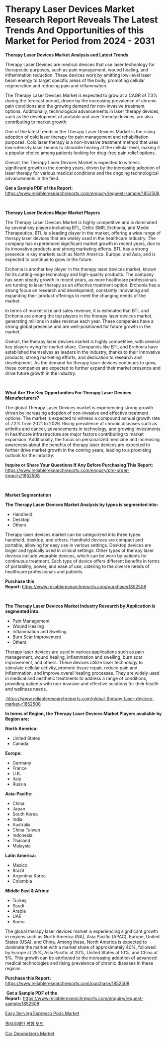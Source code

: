 <p><h1>Therapy Laser Devices Market Research Report Reveals The Latest Trends And Opportunities of this Market for Period from 2024 - 2031</h1></p><p><strong>Therapy Laser Devices Market Analysis and Latest Trends</strong></p>
<p><p>Therapy Laser Devices are medical devices that use laser technology for therapeutic purposes, such as pain management, wound healing, and inflammation reduction. These devices work by emitting low-level laser beam energy to target specific areas of the body, promoting cellular regeneration and reducing pain and inflammation.</p><p>The Therapy Laser Devices Market is expected to grow at a CAGR of 7.3% during the forecast period, driven by the increasing prevalence of chronic pain conditions and the growing demand for non-invasive treatment options. Additionally, technological advancements in laser therapy devices, such as the development of portable and user-friendly devices, are also contributing to market growth.</p><p>One of the latest trends in the Therapy Laser Devices Market is the rising adoption of cold laser therapy for pain management and rehabilitation purposes. Cold laser therapy is a non-invasive treatment method that uses low-intensity laser beams to stimulate healing at the cellular level, making it a popular choice among patients looking for drug-free pain relief options.</p><p>Overall, the Therapy Laser Devices Market is expected to witness significant growth in the coming years, driven by the increasing adoption of laser therapy for various medical conditions and the ongoing technological advancements in the field.</p></p>
<p><strong>Get a Sample PDF of the Report:&nbsp;</strong> <a href="https://www.reliableresearchreports.com/enquiry/request-sample/1852508">https://www.reliableresearchreports.com/enquiry/request-sample/1852508</a></p>
<p>&nbsp;</p>
<p><strong>Therapy Laser Devices Major Market Players</strong></p>
<p><p>The Therapy Laser Devices Market is highly competitive and is dominated by several key players including BTL, Celtic SMR, Erchonia, and Medic Therapeutics. BTL is a leading player in the market, offering a wide range of therapy laser devices that are widely used in the healthcare industry. The company has experienced significant market growth in recent years, due to its innovative products and strong marketing efforts. BTL has a strong presence in key markets such as North America, Europe, and Asia, and is expected to continue to grow in the future.</p><p>Erchonia is another key player in the therapy laser devices market, known for its cutting-edge technology and high-quality products. The company has seen steady growth in recent years, as more healthcare professionals are turning to laser therapy as an effective treatment option. Erchonia has a strong focus on research and development, constantly innovating and expanding their product offerings to meet the changing needs of the market.</p><p>In terms of market size and sales revenue, it is estimated that BTL and Erchonia are among the top players in the therapy laser devices market, generating millions in sales revenue each year. These companies have a strong global presence and are well-positioned for future growth in the market.</p><p>Overall, the therapy laser devices market is highly competitive, with several key players vying for market share. Companies like BTL and Erchonia have established themselves as leaders in the industry, thanks to their innovative products, strong marketing efforts, and dedication to research and development. As the demand for therapy laser devices continues to grow, these companies are expected to further expand their market presence and drive future growth in the industry.</p></p>
<p>&nbsp;</p>
<p><strong>What Are The Key Opportunities For Therapy Laser Devices Manufacturers?</strong></p>
<p><p>The global Therapy Laser Devices market is experiencing strong growth driven by increasing adoption of non-invasive and effective treatment options. The market is expected to witness a compound annual growth rate of 7.2% from 2021 to 2026. Rising prevalence of chronic diseases such as arthritis and cancer, advancements in technology, and growing investments in healthcare infrastructure are major factors contributing to market expansion. Additionally, the focus on personalized medicine and increasing awareness about the benefits of therapy laser devices are expected to further drive market growth in the coming years, leading to a promising outlook for the industry.</p></p>
<p><strong>Inquire or Share Your Questions If Any Before Purchasing This Report:</strong> <a href="https://www.reliableresearchreports.com/enquiry/pre-order-enquiry/1852508">https://www.reliableresearchreports.com/enquiry/pre-order-enquiry/1852508</a></p>
<p>&nbsp;</p>
<p><strong>Market Segmentation</strong></p>
<p><strong>The Therapy Laser Devices Market Analysis by types is segmented into:</strong></p>
<p><ul><li>Handheld</li><li>Desktop</li><li>Others</li></ul></p>
<p><p>Therapy laser devices market can be categorized into three types: handheld, desktop, and others. Handheld devices are compact and portable, allowing for easy use in various settings. Desktop devices are larger and typically used in clinical settings. Other types of therapy laser devices include wearable devices, which can be worn by patients for continuous treatment. Each type of device offers different benefits in terms of portability, power, and ease of use, catering to the diverse needs of healthcare professionals and patients.</p></p>
<p><strong>Purchase this Report:&nbsp;</strong><a href="https://www.reliableresearchreports.com/purchase/1852508">https://www.reliableresearchreports.com/purchase/1852508</a></p>
<p>&nbsp;</p>
<p><strong>The Therapy Laser Devices Market Industry Research by Application is segmented into:</strong></p>
<p><ul><li>Pain Management</li><li>Wound Healing</li><li>Inflammation and Swelling</li><li>Burn Scar Improvement</li><li>Others</li></ul></p>
<p><p>Therapy laser devices are used in various applications such as pain management, wound healing, inflammation and swelling, burn scar improvement, and others. These devices utilize laser technology to stimulate cellular activity, promote tissue repair, reduce pain and inflammation, and improve overall healing processes. They are widely used in medical and aesthetic treatments to address a range of conditions, providing patients with non-invasive and effective solutions for their health and wellness needs.</p></p>
<p><a href="https://www.reliableresearchreports.com/global-therapy-laser-devices-market-r1852508">&nbsp;https://www.reliableresearchreports.com/global-therapy-laser-devices-market-r1852508</a></p>
<p><strong>In terms of Region, the Therapy Laser Devices Market Players available by Region are:</strong></p>
<p>
    <p> <strong> North America: </strong>
        <ul>
            <li>United States</li>
            <li>Canada</li>
        </ul>
        </p> 
    <p> <strong> Europe: </strong>
        <ul>
            <li>Germany</li>
            <li>France</li>
            <li>U.K.</li>
            <li>Italy</li>
            <li>Russia</li>
        </ul>
        </p> 
    <p> <strong> Asia-Pacific: </strong>
        <ul>
            <li>China</li>
            <li>Japan</li>
            <li>South Korea</li>
            <li>India</li>
            <li>Australia</li>
            <li>China Taiwan</li>
            <li>Indonesia</li>
            <li>Thailand</li>
            <li>Malaysia</li>
        </ul>
        </p> 
    <p> <strong> Latin America: </strong>
        <ul>
            <li>Mexico</li>
            <li>Brazil</li>
            <li>Argentina Korea</li>
            <li>Colombia</li>
        </ul>
        </p> 
    <p> <strong> Middle East & Africa: </strong>
        <ul>
            <li>Turkey</li>
            <li>Saudi</li>
            <li>Arabia</li>
            <li>UAE</li>
            <li>Korea</li>
        </ul>
    </p>
    </p>
<p><p>The global therapy laser devices market is experiencing significant growth in regions such as North America (NA), Asia Pacific (APAC), Europe, United States (USA), and China. Among these, North America is expected to dominate the market with a market share of approximately 40%, followed by Europe at 25%, Asia Pacific at 20%, United States at 10%, and China at 5%. This growth can be attributed to the increasing adoption of advanced medical technologies and rising prevalence of chronic diseases in these regions.</p></p>
<p><strong>Purchase this Report: </strong><a href="https://www.reliableresearchreports.com/purchase/1852508">https://www.reliableresearchreports.com/purchase/1852508</a></p>
<p>&nbsp;<strong>Get a Sample PDF of the Report:&nbsp;&nbsp;</strong><a href="https://www.reliableresearchreports.com/enquiry/request-sample/1852508">https://www.reliableresearchreports.com/enquiry/request-sample/1852508</a></p>
<p><strong></strong></p>
<p><p><a href="https://github.com/eeenafisainka/Market-Research-Report-List-1/blob/main/easy-serving-espresso-pods-market.md">Easy Serving Espresso Pods Market</a></p><p><a href="https://github.com/OwenHamiytll568745/Market-Research-Report-List-2/blob/main/9297973153832.md">폴리우레탄 복합 보드</a></p><p><a href="https://github.com/ChiragRP21/Market-Research-Report-List-5/blob/main/car-deodorizers-market.md">Car Deodorizers Market</a></p></p>